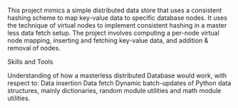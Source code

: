 This project mimics a simple distributed data store that uses a consistent hashing scheme to map key-value data to specific database nodes. It uses the technique of virtual nodes to implement consistent hashing in a master less data fetch setup. The project involves computing a per-node virtual node mapping, inserting and fetching key-value data, and addition & removal of nodes.

Skills and Tools

Understanding of how a masterless distributed Database would work, with respect to: Data insertion Data fetch Dynamic batch-updates of Python data structures, mainly dictionaries, random module utilities and math module utilities.
